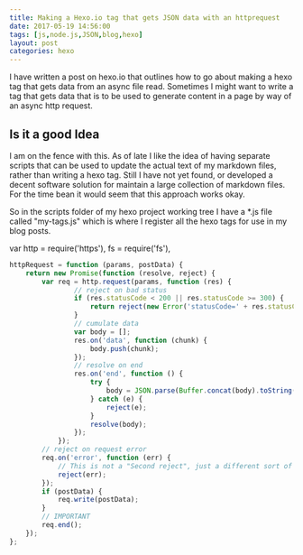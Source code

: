 ```yaml
---
title: Making a Hexo.io tag that gets JSON data with an httprequest
date: 2017-05-19 14:56:00
tags: [js,node.js,JSON,blog,hexo]
layout: post
categories: hexo
---
```


I have written a post on hexo.io that outlines how to go about making a hexo tag that gets data from an async file read. Sometimes I might want to write a tag that gets data that is to be used to generate content in a page by way of an async http request.

<!-- more -->

## Is it a good Idea

I am on the fence with this. As of late I like the idea of having separate scripts that can be used to update the actual text of my markdown files, rather than writing a hexo tag. Still I have not yet found, or developed a decent software solution for maintain a large collection of markdown files. For the time bean it would seem that this approach works okay.

So in the scripts folder of my hexo project working tree I have a *.js file called "my-tags.js" which is where I register all the hexo tags for use in my blog posts.

var http = require('https'),
fs = require('fs'),

```js
httpRequest = function (params, postData) {
    return new Promise(function (resolve, reject) {
        var req = http.request(params, function (res) {
                // reject on bad status
                if (res.statusCode < 200 || res.statusCode >= 300) {
                    return reject(new Error('statusCode=' + res.statusCode));
                }
                // cumulate data
                var body = [];
                res.on('data', function (chunk) {
                    body.push(chunk);
                });
                // resolve on end
                res.on('end', function () {
                    try {
                        body = JSON.parse(Buffer.concat(body).toString());
                    } catch (e) {
                        reject(e);
                    }
                    resolve(body);
                });
            });
        // reject on request error
        req.on('error', function (err) {
            // This is not a "Second reject", just a different sort of failure
            reject(err);
        });
        if (postData) {
            req.write(postData);
        }
        // IMPORTANT
        req.end();
    });
};
```